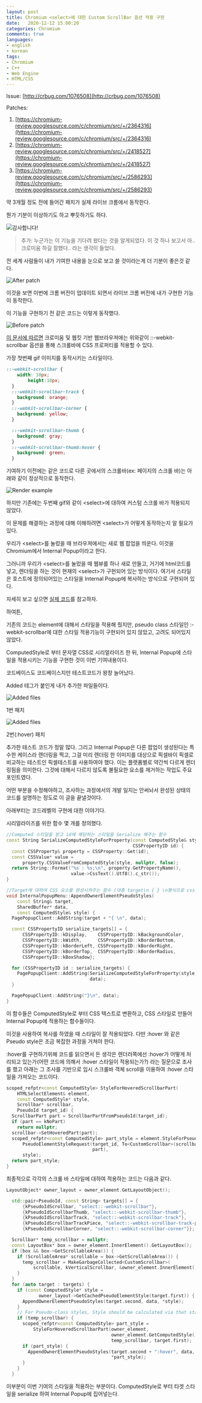 ```yaml
---
layout: post
title: Chromium <select>에 대한 Custom ScrollBar 옵션 적용 구현 
date:   2020-12-12 15:00:20
categories: Chromium
comments: true
languages:
- english
- korean
tags:
- Chromium
- C++
- Web Engine
- HTML/CSS
---
```


Issue: [http://crbug.com/1076508](http://crbug.com/1076508)

Patches: 

1. [https://chromium-review.googlesource.com/c/chromium/src/+/2364316](https://chromium-review.googlesource.com/c/chromium/src/+/2364316)
2. [https://chromium-review.googlesource.com/c/chromium/src/+/2418527](https://chromium-review.googlesource.com/c/chromium/src/+/2418527)
3. [https://chromium-review.googlesource.com/c/chromium/src/+/2586293](https://chromium-review.googlesource.com/c/chromium/src/+/2586293)

약 3개월 정도 전에 들어간 패치가 실제 라이브 크롬에서 동작한다. 

뭔가 기분이 이상하기도 하고 뿌듯하기도 하다. 

![감사합니다!](/uploads/2020-12-12/6.png)

> 추가: 누군가는 이 기능을 기다려 왔다는 것을 알게되었다. 이 것 하나 보고서 아.. 크로미움 하길 잘했다.. 라는 생각이 들었다.

전 세계 사람들이 내가 기여한 내용을 눈으로 보고 쓸 것이라는게 더 기분이 좋은것 같다.

![After patch](/uploads/2020-12-12/1.gif)

이것을 보면 이번에 크롬 버전이 업데이트 되면서 라이브 크롬 버전에 내가 구현한 기능이 동작한다.

이 기능을 구현하기 전 같은 코드는 이렇게 동작했다.

![Before patch](/uploads/2020-12-12/2.gif)

[이 문서에 따르면](https://developer.mozilla.org/en-US/docs/Web/CSS/::-webkit-scrollbar) 크로미움 및 웹킷 기반 웹브라우져에는 위와같이 ::-webkit-scrollbar 옵션을 통해 스크롤바에 CSS 프로퍼티를 적용할 수 있다. 

가장 첫번째 gif 이미지를 동작시키는 스타일이다.

```css
::-webkit-scrollbar {
    width: 10px;
		height:10px;
  }
  ::-webkit-scrollbar-track {
    background: orange;
  }
  ::-webkit-scrollbar-corner {
    background: yellow;
  }

  ::-webkit-scrollbar-thumb {
    background: gray;
  }
  ::-webkit-scrollbar-thumb:hover {
    background: green;
  }
```

기여하기 이전에는 같은 코드로 다른 곳에서의 스크롤바(ex: 페이지의 스크롤 바)는 아래와 같이 정상적으로 동작한다.

![Render example](/uploads/2020-12-12/3.png)


하지만 기존에는 두번째 gif와 같이 \<select>에 대하여 커스텀 스크롤 바가 적용되지 않았다.

이 문제를 해결하는 과정에 대해 이해하려면 \<select>가 어떻게 동작하는지 알 필요가 있다.

우리가 \<select>를 눌렀을 때 브라우져에서는 새로 웹 팝업을 띄운다. 이것을 Chromium에서 Internal Popup이라고 한다. 

그러니까 우리가 \<select>를 눌렀을 때 웹뷰를 하나 새로 만들고, 거기에 html코드를 넣고, 렌더링을 하는 것이 현재의 \<select>가 구현되어 있는 방식이다. 여기서 스타일은  호스트에 정의되어있는 스타일을 Internal Popup에 복사하는 방식으로 구현되어 있다.

자세히 보고 싶으면 [실제 코드](https://source.chromium.org/chromium/chromium/src/+/master:third_party/blink/renderer/core/html/forms/internal_popup_menu.cc)를 참고하자. 

하여튼, 

기존의 코드는 element에 대해서 스타일을 적용해 줬지만, pseudo class 스타일인 :-webkit-scrollbar에 대한 스타일 적용기능이 구현되어 있지 않았고, 고려도 되어있지 않았다.

 

ComputedStyle로 부터 문자열 CSS로 시리얼라이즈 한 뒤, Internal Popup에 스타일을 적용시키는  기능을 구현한 것이 이번 기여내용이다.

코드베이스도 코드베이스지만 테스트코드가 왕창 늘어났다.

Added 테그가 붙인게 내가 추가한 파일들이다.

![Added files](/uploads/2020-12-12/4.png)


1번 패치

![Added files](/uploads/2020-12-12/5.png)


2번(:hover) 패치

추가한 테스트 코드가 정말 많다. 그리고 Internal Popup은 다른 팝업이 생성된다는 특수한 케이스라 렌더링을 찍고, 그걸 미리 렌더링 한 이미지를 대상으로 픽셀바이 픽셀로 비교하는 테스트인 픽셀테스트를 사용하여야 했다. 이는 플랫폼별로 약간씩 다르게 렌더링됨을 의미한다. 그것에 대해서 다르지 않도록 불필요한 요소를 제거하는 작업도 주요 포인트였다.

어떤 부분을 수정해야하고, 조사하는 과정에서의 개발 일지는 안써놔서 완성된 상태의 코드를 설명하는 정도로 이 글을 끝낼것이다.

아래부터는 코드레벨의 구현에 대한 이야기다. 

시리얼라이즈를 위한 함수 몇 개를 정의했다.

```cpp
//Computed 스타일을 받고 id에 해당하는 스타일을 Serialize 해주는 함수
const String SerializeComputedStyleForProperty(const ComputedStyle& style,
                                               CSSPropertyID id) {
  const CSSProperty& property = CSSProperty::Get(id);
  const CSSValue* value =
      property.CSSValueFromComputedStyle(style, nullptr, false);
  return String::Format("%s : %s;\n", property.GetPropertyName(),
                        value->CssText().Utf8().c_str());
}
```

```cpp
//Target에 대하여 CSS 요소를 완성시켜주는 함수 (대충 target\n { } \n형식으로 css가 만들어진다
void InternalPopupMenu::AppendOwnerElementPseudoStyles(
    const String& target,
    SharedBuffer* data,
    const ComputedStyle& style) {
  PagePopupClient::AddString(target + "{ \n", data);

  const CSSPropertyID serialize_targets[] = {
      CSSPropertyID::kDisplay,    CSSPropertyID::kBackgroundColor,
      CSSPropertyID::kWidth,      CSSPropertyID::kBorderBottom,
      CSSPropertyID::kBorderLeft, CSSPropertyID::kBorderRight,
      CSSPropertyID::kBorderTop,  CSSPropertyID::kBorderRadius,
      CSSPropertyID::kBoxShadow};

  for (CSSPropertyID id : serialize_targets) {
    PagePopupClient::AddString(SerializeComputedStyleForProperty(style, id),
                               data);
  }

  PagePopupClient::AddString("}\n", data);
}
```

이 함수들은 ComputedStyle로 부터 CSS 텍스트로 변환하고, CSS 스타일로 만들어 Internal Popup에 적용하는 함수들이다.

이것을 사용하여 복사를 하였을 때 스타일이 잘 적용되었다. 다만 :hover 와 같은 Pseudo style은 조금 복잡한 과정을 거쳐야 한다.

:hover를 구현하기위해 코드를 읽으면서 든 생각은 렌더러쪽에선 :hover가 어떻게 처리되고 있는가(어떤 코드에 의해서 :hover 스타일이 적용되는가?) 라는 질문으로 조사를 했고 아래는 그 조사를 기반으로 임시 스크롤바 객체 scroll을 이용하여 :hover 스타일을 가져오는 코드이다.

```cpp
scoped_refptr<const ComputedStyle> StyleForHoveredScrollbarPart(
    HTMLSelectElement& element,
    const ComputedStyle* style,
    Scrollbar* scrollbar,
    PseudoId target_id) {
  ScrollbarPart part = ScrollbarPartFromPseudoId(target_id);
  if (part == kNoPart)
    return nullptr;
  scrollbar->SetHoveredPart(part);
  scoped_refptr<const ComputedStyle> part_style = element.StyleForPseudoElement(
      PseudoElementStyleRequest(target_id, To<CustomScrollbar>(scrollbar),
                                part),
      style);
  return part_style;
}
```

최종적으로 각각의 스크롤 바 스타일에 대하여 적용하는 코드는 다음과 같다.

```cpp
LayoutObject* owner_layout = owner_element.GetLayoutObject();

  std::pair<PseudoId, const String> targets[] = {
      {kPseudoIdScrollbar, "select::-webkit-scrollbar"},
      {kPseudoIdScrollbarThumb, "select::-webkit-scrollbar-thumb"},
      {kPseudoIdScrollbarTrack, "select::-webkit-scrollbar-track"},
      {kPseudoIdScrollbarTrackPiece, "select::-webkit-scrollbar-track-piece"},
      {kPseudoIdScrollbarCorner, "select::-webkit-scrollbar-corner"}};

  Scrollbar* temp_scrollbar = nullptr;
  const LayoutBox* box = owner_element.InnerElement().GetLayoutBox();
  if (box && box->GetScrollableArea()) {
    if (ScrollableArea* scrollable = box->GetScrollableArea()) {
      temp_scrollbar = MakeGarbageCollected<CustomScrollbar>(
          scrollable, kVerticalScrollbar, &owner_element.InnerElement());
    }
  }
  for (auto target : targets) {
    if (const ComputedStyle* style =
            owner_layout->GetCachedPseudoElementStyle(target.first)) {
      AppendOwnerElementPseudoStyles(target.second, data, *style);
    }
    // For Pseudo-class styles, Style should be calculated via that status.
    if (temp_scrollbar) {
      scoped_refptr<const ComputedStyle> part_style =
          StyleForHoveredScrollbarPart(owner_element,
                                       owner_element.GetComputedStyle(),
                                       temp_scrollbar, target.first);
      if (part_style) {
        AppendOwnerElementPseudoStyles(target.second + ":hover", data,
                                       *part_style);
      }
    }
  }
```

이부분이 이번 기여의 스타일을 적용하는 부분이다. ComputedStyle로 부터 타겟 스타일을 serialize 하여 Internal Popup에 집어넣는다.